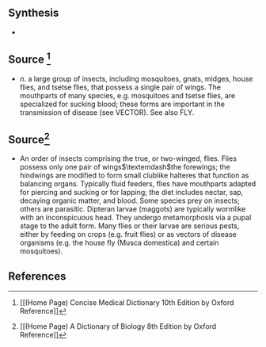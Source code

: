 ## Synthesis
- 
## Source [^1]
- $n$. a large group of insects, including mosquitoes, gnats, midges, house flies, and tsetse flies, that possess a single pair of wings. The mouthparts of many species, e.g. mosquitoes and tsetse flies, are specialized for sucking blood; these forms are important in the transmission of disease (see VECTOR). See also FLY.
## Source[^2]
- An order of insects comprising the true, or two-winged, flies. Flies possess only one pair of wings$\textemdash$the forewings; the hindwings are modified to form small clublike halteres that function as balancing organs. Typically fluid feeders, flies have mouthparts adapted for piercing and sucking or for lapping; the diet includes nectar, sap, decaying organic matter, and blood. Some species prey on insects; others are parasitic. Dipteran larvae (maggots) are typically wormlike with an inconspicuous head. They undergo metamorphosis via a pupal stage to the adult form. Many flies or their larvae are serious pests, either by feeding on crops (e.g. fruit flies) or as vectors of disease organisms (e.g. the house fly (Musca domestica) and certain mosquitoes).
## References

[^1]: [[(Home Page) Concise Medical Dictionary 10th Edition by Oxford Reference]]
[^2]: [[(Home Page) A Dictionary of Biology 8th Edition by Oxford Reference]]